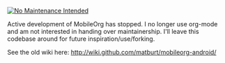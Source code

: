 [![No Maintenance Intended](http://unmaintained.tech/badge.svg)](http://unmaintained.tech/)

Active development of MobileOrg has stopped. I no longer use org-mode and am not interested in handing over maintainership. I'll leave this codebase around for future inspiration/use/forking.

See the old wiki here: http://wiki.github.com/matburt/mobileorg-android/
